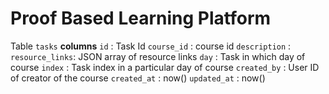 # Proof Based Learning Platform

Table `tasks`
**columns**
`id` : Task Id
`course_id` : course id
`description` :
`resource_links`: JSON array of resource links
`day` : Task in which day of course
`index` : Task index in a particular day of course
`created_by` : User ID of creator of the course
`created_at` : now()
`updated_at` : now()
